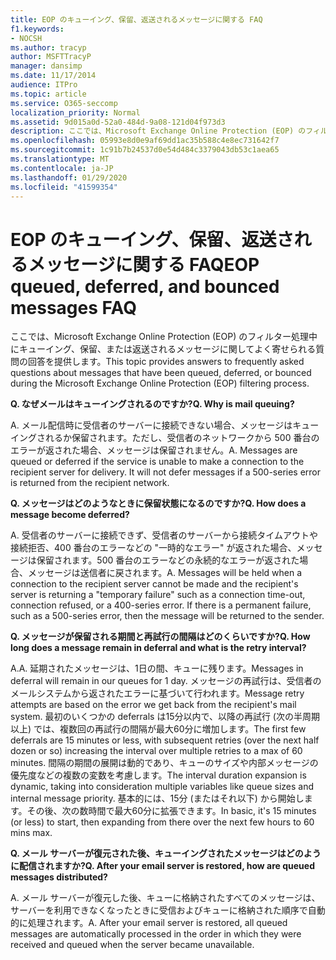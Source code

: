 ```yaml
---
title: EOP のキューイング、保留、返送されるメッセージに関する FAQ
f1.keywords:
- NOCSH
ms.author: tracyp
author: MSFTTracyP
manager: dansimp
ms.date: 11/17/2014
audience: ITPro
ms.topic: article
ms.service: O365-seccomp
localization_priority: Normal
ms.assetid: 9d015a0d-52a0-484d-9a08-121d04f973d3
description: ここでは、Microsoft Exchange Online Protection (EOP) のフィルター処理中にキューイング、保留、または返送されるメッセージに関してよく寄せられる質問の回答を提供します。
ms.openlocfilehash: 05993e8d0e9af69dd1ac35b588c4e8ec731642f7
ms.sourcegitcommit: 1c91b7b24537d0e54d484c3379043db53c1aea65
ms.translationtype: MT
ms.contentlocale: ja-JP
ms.lasthandoff: 01/29/2020
ms.locfileid: "41599354"
---
```

# <a name="eop-queued-deferred-and-bounced-messages-faq"></a><span data-ttu-id="5fec8-103">EOP のキューイング、保留、返送されるメッセージに関する FAQ</span><span class="sxs-lookup"><span data-stu-id="5fec8-103">EOP queued, deferred, and bounced messages FAQ</span></span>

<span data-ttu-id="5fec8-104">ここでは、Microsoft Exchange Online Protection (EOP) のフィルター処理中にキューイング、保留、または返送されるメッセージに関してよく寄せられる質問の回答を提供します。</span><span class="sxs-lookup"><span data-stu-id="5fec8-104">This topic provides answers to frequently asked questions about messages that have been queued, deferred, or bounced during the Microsoft Exchange Online Protection (EOP) filtering process.</span></span>

<span data-ttu-id="5fec8-105">**Q. なぜメールはキューイングされるのですか?**</span><span class="sxs-lookup"><span data-stu-id="5fec8-105">**Q. Why is mail queuing?**</span></span>

<span data-ttu-id="5fec8-p101">A. メール配信時に受信者のサーバーに接続できない場合、メッセージはキューイングされるか保留されます。ただし、受信者のネットワークから 500 番台のエラーが返された場合、メッセージは保留されません。</span><span class="sxs-lookup"><span data-stu-id="5fec8-p101">A. Messages are queued or deferred if the service is unable to make a connection to the recipient server for delivery. It will not defer messages if a 500-series error is returned from the recipient network.</span></span>

<span data-ttu-id="5fec8-109">**Q. メッセージはどのようなときに保留状態になるのですか?**</span><span class="sxs-lookup"><span data-stu-id="5fec8-109">**Q. How does a message become deferred?**</span></span>

<span data-ttu-id="5fec8-p102">A. 受信者のサーバーに接続できず、受信者のサーバーから接続タイムアウトや接続拒否、400 番台のエラーなどの "一時的なエラー" が返された場合、メッセージは保留されます。500 番台のエラーなどの永続的なエラーが返された場合、メッセージは送信者に戻されます。</span><span class="sxs-lookup"><span data-stu-id="5fec8-p102">A. Messages will be held when a connection to the recipient server cannot be made and the recipient's server is returning a "temporary failure" such as a connection time-out, connection refused, or a 400-series error. If there is a permanent failure, such as a 500-series error, then the message will be returned to the sender.</span></span>

<span data-ttu-id="5fec8-113">**Q. メッセージが保留される期間と再試行の間隔はどのくらいですか?**</span><span class="sxs-lookup"><span data-stu-id="5fec8-113">**Q. How long does a message remain in deferral and what is the retry interval?**</span></span>

<span data-ttu-id="5fec8-114">A.</span><span class="sxs-lookup"><span data-stu-id="5fec8-114">A.</span></span> <span data-ttu-id="5fec8-115">延期されたメッセージは、1日の間、キューに残ります。</span><span class="sxs-lookup"><span data-stu-id="5fec8-115">Messages in deferral will remain in our queues for 1 day.</span></span> <span data-ttu-id="5fec8-116">メッセージの再試行は、受信者のメールシステムから返されたエラーに基づいて行われます。</span><span class="sxs-lookup"><span data-stu-id="5fec8-116">Message retry attempts are based on the error we get back from the recipient's mail system.</span></span> <span data-ttu-id="5fec8-117">最初のいくつかの deferrals は15分以内で、以降の再試行 (次の半周期以上) では、複数回の再試行の間隔が最大60分に増加します。</span><span class="sxs-lookup"><span data-stu-id="5fec8-117">The first few deferrals are 15 minutes or less, with subsequent retries (over the next half dozen or so) increasing the interval over multiple retries to a max of 60 minutes.</span></span> <span data-ttu-id="5fec8-118">間隔の期間の展開は動的であり、キューのサイズや内部メッセージの優先度などの複数の変数を考慮します。</span><span class="sxs-lookup"><span data-stu-id="5fec8-118">The interval duration expansion is dynamic, taking into consideration multiple variables like queue sizes and internal message priority.</span></span> <span data-ttu-id="5fec8-119">基本的には、15分 (またはそれ以下) から開始します。その後、次の数時間で最大60分に拡張できます。</span><span class="sxs-lookup"><span data-stu-id="5fec8-119">In basic, it's 15 minutes (or less) to start, then expanding from there over the next few hours to 60 mins max.</span></span>

<span data-ttu-id="5fec8-120">**Q. メール サーバーが復元された後、キューイングされたメッセージはどのように配信されますか?**</span><span class="sxs-lookup"><span data-stu-id="5fec8-120">**Q. After your email server is restored, how are queued messages distributed?**</span></span>

<span data-ttu-id="5fec8-p104">A. メール サーバーが復元した後、キューに格納されたすべてのメッセージは、サーバーを利用できなくなったときに受信およびキューに格納された順序で自動的に処理されます。</span><span class="sxs-lookup"><span data-stu-id="5fec8-p104">A. After your email server is restored, all queued messages are automatically processed in the order in which they were received and queued when the server became unavailable.</span></span>

